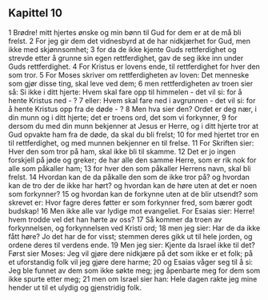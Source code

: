 ## Kapittel 10

1 Brødre! mitt hjertes ønske og min bønn til Gud for dem er at de må bli frelst.
2 For jeg gir dem det vidnesbyrd at de har nidkjærhet for Gud, men ikke med skjønnsomhet;
3 for da de ikke kjente Guds rettferdighet og strevde etter å grunne sin egen rettferdighet, gav de seg ikke inn under Guds rettferdighet.
4 For Kristus er lovens ende, til rettferdighet for hver den som tror.
5 For Moses skriver om rettferdigheten av loven: Det menneske som gjør disse ting, skal leve ved dem;
6 men rettferdigheten av troen sier så: Si ikke i ditt hjerte: Hvem skal fare opp til himmelen - det vil si: for å hente Kristus ned - ?
7 eller: Hvem skal fare ned i avgrunnen - det vil si: for å hente Kristus opp fra de døde - ?
8 Men hva sier den? Ordet er deg nær, i din munn og i ditt hjerte; det er troens ord, det som vi forkynner,
9 for dersom du med din munn bekjenner at Jesus er Herre, og i ditt hjerte tror at Gud opvakte ham fra de døde, da skal du bli frelst;
10 for med hjertet tror en til rettferdighet, og med munnen bekjenner en til frelse.
11 For Skriften sier: Hver den som tror på ham, skal ikke bli til skamme.
12 Det er jo ingen forskjell på jøde og greker; de har alle den samme Herre, som er rik nok for alle som påkaller ham;
13 for hver den som påkaller Herrens navn, skal bli frelst.
14 Hvordan kan de da påkalle den som de ikke tror på? og hvordan kan de tro der de ikke har hørt? og hvordan kan de høre uten at det er noen som forkynner?
15 og hvordan kan de forkynne uten at de blir utsendt? som skrevet er: Hvor fagre deres føtter er som forkynner fred, som bærer godt budskap!
16 Men ikke alle var lydige mot evangeliet. For Esaias sier: Herre! hvem trodde vel det han hørte av oss?
17 Så kommer da troen av forkynnelsen, og forkynnelsen ved Kristi ord;
18 men jeg sier: Har de da ikke fått høre? Jo det har de for visst; stemmen deres gikk ut til hele jorden, og ordene deres til verdens ende.
19 Men jeg sier: Kjente da Israel ikke til det? Først sier Moses: Jeg vil gjøre dere nidkjære på det som ikke er et folk; på et uforstandig folk vil jeg gjøre dere harme;
20 og Esaias våger seg til å si: Jeg ble funnet av dem som ikke søkte meg; jeg åpenbarte meg for dem som ikke spurte etter meg;
21 men om Israel sier han: Hele dagen rakte jeg mine hender ut til et ulydig og gjenstridig folk.
